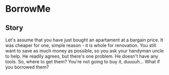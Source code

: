# BorrowMe

## Story
Let's assume that you have just bought an apartament at a bargain price. It was cheaper for one, simple reason - it is whole for renovation. You still want to save as much money as possible, so you ask your handyman uncle to help. He readily agrees, but there's one problem. He doesn't have any tools. So, where to get them? You're not going to buy it, duuuuh...
What if you borrowed them?
